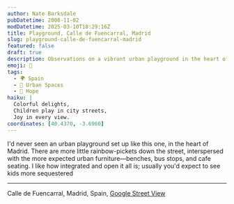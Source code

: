 ```yaml
---
author: Nate Barksdale
pubDatetime: 2008-11-02
modDatetime: 2025-03-10T18:29:16Z
title: Playground, Calle de Fuencarral, Madrid
slug: playground-calle-de-fuencarral-madrid
featured: false
draft: true
description: Observations on a vibrant urban playground in the heart of Madrid. Coordinates
emoji: 🛝
tags:
  - 🌍 Spain
  - 🌆 Urban Spaces
  - 🌈 Hope
haiku: |
  Colorful delights,  
  Children play in city streets,  
  Joy in every view.
coordinates: [40.4370, -3.6960]
---
```


I'd never seen an urban playground set up like this one, in the heart of Madrid. There are more little rainbow-pickets down the street, interspersed with the more expected urban furniture—benches, bus stops, and cafe seating. I like how integrated and open it all is; usually you'd expect to see kids more sequestered

---

Calle de Fuencarral, Madrid, Spain, [Google Street View](http://maps.google.com/)
